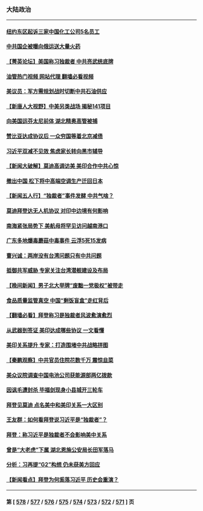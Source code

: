 ### 大陆政治
---
#### [纽约东区起诉三家中国化工公司5名员工](../../pages/ncid277/n14021865.md?06241245) 
#### [中共国企被曝向俄运送大量火药](../../pages/ncid277/n14021756.md?06241245) 
#### [【菁英论坛】美国称习独裁者 中共亮武统底牌](../../pages/ncid277/n14021749.md?06241245) 
#### [油管热门视频 网站代理 翻墙必看视频](http://138.2.39.72:81/youtube.html?epic-marker?06241245)
#### [美议员：军方需规划战时切断中共石油供应](../../pages/ncid277/n14021633.md?06241245) 
#### [【新唐人大视野】中美另类战场 揭秘141项目](../../pages/ncid277/n14021701.md?06241245) 
#### [向美国运芬太尼前体 湖北精奥高管被捕](../../pages/ncid277/n14021709.md?06241245) 
#### [赞比亚达成协议后 一众穷国等着北京减债](../../pages/ncid277/n14021694.md?06241245) 
#### [习近平双减不见效 焦虑家长转向黑市辅导](../../pages/ncid277/n14021686.md?06241245) 
#### [【新闻大破解】莫迪高调访美 美印合作中共心惊](../../pages/ncid277/n14021595.md?06241245) 
#### [撤出中国 松下将中高端空调生产迁回日本](../../pages/ncid277/n14021669.md?06241245) 
#### [【新闻五人行】“独裁者”事件发酵 中共气啥？](../../pages/ncid277/n14021626.md?06241245) 
#### [莫迪拜登达无人机协议 对印中边境有何影响](../../pages/ncid277/n14021618.md?06241245) 
#### [南海紧张局势下 美航母将罕见访问越南港口](../../pages/ncid277/n14021533.md?06241245) 
#### [广东多地爆毒蘑菇中毒事件 云浮5死15发病](../../pages/ncid277/n14021476.md?06241245) 
#### [曹兴诚：两岸没有台湾问题只有中共问题](../../pages/ncid277/n14021446.md?06241245) 
#### [抵御共军威胁 专家关注台湾潜舰建设及布局](../../pages/ncid277/n14019610.md?06241245) 
#### [【晚间新闻】男子北大举牌“废黜一党极权”被带走](../../pages/ncid277/n14021427.md?06241245) 
#### [食品质量监管真空 中国“剩饭盲盒”走红背后](../../pages/ncid277/n14021351.md?06241245) 
#### [【翻墙必看】拜登称习是独裁者风波愈演愈烈](../../pages/ncid277/n14021303.md?06241245) 
#### [从武器到签证 美印达成哪些协议 一文看懂](../../pages/ncid277/n14021258.md?06241245) 
#### [美印关系提升 专家：打造围堵中共战略拼图](../../pages/ncid277/n14021087.md?06241245) 
#### [【秦鹏观察】中共官员住院花数千万 震惊韭菜](../../pages/ncid277/n14021166.md?06241245) 
#### [美众议院调查中国电池公司获能源部两亿拨款](../../pages/ncid277/n14021059.md?06241245) 
#### [因讽毛遭封杀 毕福剑现身小县城开三轮车](../../pages/ncid277/n14021138.md?06241245) 
#### [拜登见莫迪 点名美中和美印关系一大区别](../../pages/ncid277/n14021178.md?06241245) 
#### [王友群：如何看拜登说习近平是“独裁者”？](../../pages/ncid277/n14021118.md?06241245) 
#### [拜登：称习近平是独裁者不会影响美中关系](../../pages/ncid277/n14021126.md?06241245) 
#### [曾是“大老虎”下属 湖北恩施公安局长田军落马](../../pages/ncid277/n14021113.md?06241245) 
#### [分析：习再提“G2”构想 仍未获美方回应](../../pages/ncid277/n14021060.md?06241245) 
#### [【新闻看点】拜登为何奚落习近平 历史会重演？](../../pages/ncid277/n14020978.md?06241245) 

---
#### 第 [ [578](./578.md?06241245) / [577](./577.md?06241245) / [576](./576.md?06241245) / [575](./575.md?06241245) / [574](./574.md?06241245) / [573](./573.md?06241245) / [572](./572.md?06241245) / [571](./571.md?06241245) ] 页
